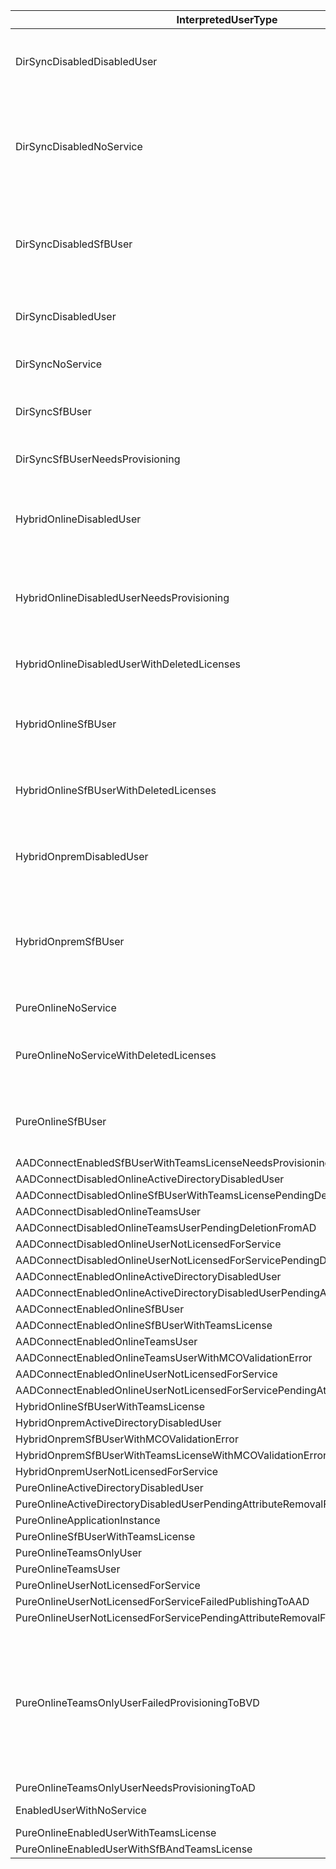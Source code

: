 
| InterpretedUserType | Possible Description |
|------- | -------------------- |
|DirSyncDisabledDisabledUser| User account disabled in SfB online and disabled in local AD, has a sipAddress attribute online, RegistrarPool has a value
|DirSyncDisabledNoService| User account disabled in SfB online and does not have a sipAddress attribute online, RegistrarPool empty, OnPremHostingProvider shows sipfed.online.lync.com
|DirSyncDisabledSfBUser| User account disabled in SfB online and has a sipAddress attribute online, also, has a RegistrarPool value and OnPremHostingProvider is empty
|DirSyncDisabledUser| User account disabled in SfB online and disabled in local AD, does not have a RegistrarPool value.
|DirSyncNoService| To this day, I still do not know exactly what that means.
|DirSyncSfBUser| Enabled in SfB Online, has a SipAddress and has a RegistrarPool, this is the best value we can get.
|DirSyncSfBUserNeedsProvisioning| This appears to be a temporal state before DirSyncSfBUser
|HybridOnlineDisabledUser| User account disabled in SfB online, has a SipAddress attribute online and OnPremHostingProvider is not empty.
|HybridOnlineDisabledUserNeedsProvisioning| User account disabled in SfB online, hasn't a SipAddress attribute online and OnPremHostingProvider is not empty.
|HybridOnlineDisabledUserWithDeletedLicenses| It's like HybridOnlineDisabledUser but, it seems that license is not assigned.
|HybridOnlineSfBUser| User account enabled and DirSynched, has a SipAddress and a OnPremHostingProvider and RegistrarPool.
|HybridOnlineSfBUserWithDeletedLicenses| Same as HybridOnlineSfBUser but judging by the name, it seems that license is not present.
|HybridOnpremDisabledUser| User account disabled in SfB OnPrem, OnPremHostingProvider has "SRV:" value and RegistrarPool is empty.
|HybridOnpremSfBUser| According to Johan Delimon's Blog, the account is created at Customer AD, DirSynched and uses SfB OnPrem, we can judge this by the presence of OnPremHostingProvider
|PureOnlineNoService| I still do not know exactly what that means.
|PureOnlineNoServiceWithDeletedLicenses| User account created in Office 365, has no local AD account, so is not DirSynched, has no SfB license.
|PureOnlineSfBUser| User account created in Office 365, has no local AD account, so is not DirSynched, and uses SfB Online.
|AADConnectEnabledSfBUserWithTeamsLicenseNeedsProvisioningToAD|
|AADConnectDisabledOnlineActiveDirectoryDisabledUser|
|AADConnectDisabledOnlineSfBUserWithTeamsLicensePendingDeletionFromAD|
|AADConnectDisabledOnlineTeamsUser|
|AADConnectDisabledOnlineTeamsUserPendingDeletionFromAD|
|AADConnectDisabledOnlineUserNotLicensedForService|
|AADConnectDisabledOnlineUserNotLicensedForServicePendingDeletionFromAD|
|AADConnectEnabledOnlineActiveDirectoryDisabledUser|
|AADConnectEnabledOnlineActiveDirectoryDisabledUserPendingAttributeRemovalFromAD|
|AADConnectEnabledOnlineSfBUser|
|AADConnectEnabledOnlineSfBUserWithTeamsLicense|
|AADConnectEnabledOnlineTeamsUser|
|AADConnectEnabledOnlineTeamsUserWithMCOValidationError|
|AADConnectEnabledOnlineUserNotLicensedForService|
|AADConnectEnabledOnlineUserNotLicensedForServicePendingAttributeRemovalFromAD|
|HybridOnlineSfBUserWithTeamsLicense|
|HybridOnpremActiveDirectoryDisabledUser|
|HybridOnpremSfBUserWithMCOValidationError|
|HybridOnpremSfBUserWithTeamsLicenseWithMCOValidationError|
|HybridOnpremUserNotLicensedForService|
|PureOnlineActiveDirectoryDisabledUser|
|PureOnlineActiveDirectoryDisabledUserPendingAttributeRemovalFromAD|
|PureOnlineApplicationInstance|
|PureOnlineSfBUserWithTeamsLicense|
|PureOnlineTeamsOnlyUser|
|PureOnlineTeamsUser|
|PureOnlineUserNotLicensedForService|
|PureOnlineUserNotLicensedForServiceFailedPublishingToAAD|
|PureOnlineUserNotLicensedForServicePendingAttributeRemovalFromAD|
|PureOnlineTeamsOnlyUserFailedProvisioningToBVD|Enterprise Voice is enabled, and a number is added to the user. The number needs to synchronise into Microsoft's Business Voice Directory (BVD). When calls are received to Microsoft SBC's, the BVD is checked to determine which user the call should be routed to.
|PureOnlineTeamsOnlyUserNeedsProvisioningToAD|
|EnabledUserWithNoService|Active users without any license
|PureOnlineEnabledUserWithTeamsLicense|
|PureOnlineEnabledUserWithSfBAndTeamsLicense|
